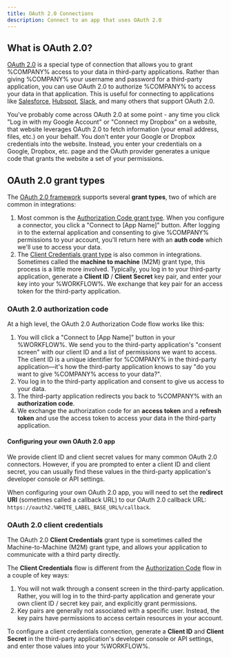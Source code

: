 ```yaml
---
title: OAuth 2.0 Connections
description: Connect to an app that uses OAuth 2.0
---
```


## What is OAuth 2.0?

[OAuth 2.0](https://oauth.net/2/) is a special type of connection that allows you to grant %COMPANY% access to your data in third-party applications.
Rather than giving %COMPANY% your username and password for a third-party application, you can use OAuth 2.0 to authorize %COMPANY% to access your data in that application.
This is useful for connecting to applications like [Salesforce](./connectors/salesforce.md), [Hubspot](./connectors/hubspot.md), [Slack](./connectors/slack.md), and many others that support OAuth 2.0.

You've probably come across OAuth 2.0 at some point - any time you click "Log in with my Google Account" or "Connect my Dropbox" on a website, that website leverages OAuth 2.0 to fetch information (your email address, files, etc.) on your behalf.
You don't enter your Google or Dropbox credentials into the website.
Instead, you enter your credentials on a Google, Dropbox, etc. page and the OAuth provider generates a unique code that grants the website a set of your permissions.

## OAuth 2.0 grant types

The [OAuth 2.0 framework](https://oauth.net/2/) supports several **grant types**, two of which are common in integrations:

1. Most common is the [Authorization Code grant type](#oauth-20-authorization-code).
   When you configure a connector, you click a "Connect to [App Name]" button.
   After logging in to the external application and consenting to give %COMPANY% permissions to your account, you'll return here with an **auth code** which we'll use to access your data.
2. The [Client Credentials grant type](#oauth-20-client-credentials) is also common in integrations.
   Sometimes called the **machine to machine** (M2M) grant type, this process is a little more involved.
   Typically, you log in to your third-party application, generate a **Client ID** / **Client Secret** key pair, and enter your key into your %WORKFLOW%.
   We exchange that key pair for an access token for the third-party application.

### OAuth 2.0 authorization code

At a high level, the OAuth 2.0 Authorization Code flow works like this:

1. You will click a "Connect to [App Name]" button in your %WORKFLOW%.
   We send you to the third-party application's "consent screen" with our client ID and a list of permissions we want to access. The client ID is a unique identifier for %COMPANY% in the third-party application—it's how the third-party application knows to say "do you want to give %COMPANY% access to your data?".
1. You log in to the third-party application and consent to give us access to your data.
1. The third-party application redirects you back to %COMPANY% with an **authorization code**.
1. We exchange the authorization code for an **access token** and a **refresh token** and use the access token to access your data in the third-party application.

#### Configuring your own OAuth 2.0 app

We provide client ID and client secret values for many common OAuth 2.0 connectors.
However, if you are prompted to enter a client ID and client secret, you can usually find these values in the third-party application's developer console or API settings.

When configuring your own OAuth 2.0 app, you will need to set the **redirect URI** (sometimes called a callback URL) to our OAuth 2.0 callback URL: `https://oauth2.%WHITE_LABEL_BASE_URL%/callback`.

### OAuth 2.0 client credentials

The OAuth 2.0 **Client Credentials** grant type is sometimes called the Machine-to-Machine (M2M) grant type, and allows your application to communicate with a third party directly.

The **Client Credentials** flow is different from the [Authorization Code](#oauth-20-authorization-code) flow in a couple of key ways:

1. You will not walk through a consent screen in the third-party application.
   Rather, you will log in to the third-party application and generate your own client ID / secret key pair, and explicitly grant permissions.
2. Key pairs are generally not associated with a specific user.
   Instead, the key pairs have permissions to access certain resources in your account.

To configure a client credentials connection, generate a **Client ID** and **Client Secret** in the third-party application's developer console or API settings, and enter those values into your %WORKFLOW%.
